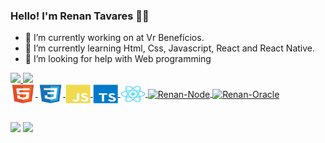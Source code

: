 ### Hello! I'm Renan Tavares 👨‍💻

- 🔭 I’m currently working on at Vr Benefícios.
- 🌱 I’m currently learning Html, Css, Javascript, React and React Native. 
- 🤔 I’m looking for help with Web programming

<div >
  <a href="https://github.com/renantavaress">
  <img height="180em" src="https://github-readme-stats.vercel.app/api?username=renantavaress&show_icons=true&theme=omni&include_all_commits=true&count_private=true"/>
  <img height="180em" src="https://github-readme-stats.vercel.app/api/top-langs/?username=renantavaress&layout=compact&langs_count=7&theme=omni"/>
</div>
  
<div style="display: inline_block">
    <img align="center" alt="Renan-HTML" height="30" width="40" src="https://raw.githubusercontent.com/devicons/devicon/master/icons/html5/html5-original.svg">
    <img align="center" alt="Renan-CSS" height="30" width="40" src="https://raw.githubusercontent.com/devicons/devicon/master/icons/css3/css3-original.svg">
    <img align="center" alt="Renan-Js" height="30" width="40" src="https://raw.githubusercontent.com/devicons/devicon/master/icons/javascript/javascript-plain.svg">
    <img align="center" alt="Renan-Ts" height="30" width="40" src="https://raw.githubusercontent.com/devicons/devicon/master/icons/typescript/typescript-plain.svg">
    <img align="center" alt="Renan-React" height="30" width="40" src="https://raw.githubusercontent.com/devicons/devicon/master/icons/react/react-original.svg">
    <img align="center" alt="Renan-Node" height="30" width="40" src="https://cdn.jsdelivr.net/gh/devicons/devicon/icons/nodejs/nodejs-plain.svg" />
    <img align="center" alt="Renan-Oracle" height="30" width="40" src="https://cdn.jsdelivr.net/gh/devicons/devicon/icons/oracle/oracle-original.svg" />
</div>
  
  ##
 <div> 
    <a href = "mailto:renantavares06@gmail.com"><img src="https://img.shields.io/badge/Gmail-D14836?style=for-the-badge&logo=gmail&logoColor=white"></a>
    <a href="https://www.linkedin.com/in/rafaella-ballerini-45875016a" target="_blank"><img src="https://img.shields.io/badge/-LinkedIn-%230077B5?style=for-the-badge&logo=linkedin&logoColor=white" target="_blank"></a> 
 </div>
